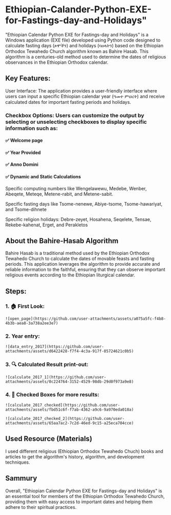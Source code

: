 # Ethiopian-Calander-Python-EXE-for-Fastings-day-and-Holidays"
"Ethiopian Calendar Python EXE for Fastings-day and Holidays" is a Windows application (EXE file) developed using Python code designed to calculate fasting days (ጾሞችን) and holidays (ባዐላትን) based on the Ethiopian Orthodox Tewahedo Church algorithm known as Bahire Hasab. This algorithm is a centuries-old method used to determine the dates of religious observances in the Ethiopian Orthodox calendar.

## Key Features:
User Interface: The application provides a user-friendly interface where users can input a specific Ethiopian calendar year (ዓመተ ምህረት) and receive calculated dates for important fasting periods and holidays.

### Checkbox Options: Users can customize the output by selecting or unselecting checkboxes to display specific information such as:

####     ✅ Welcome page

####     ✅ Year Provided

####     ✅ Anno Domini

####     ✅ Dynamic and Static Calculations

Specific computing numbers like Wengelawewu, Medebe, Wenber, Abeqete, Meteqe, Metene-rabit, and Metene-sabit.

Specific fasting days like Tsome-nenewe, Abiye-tsome, Tsome-hawariyat, and Tsome-dihnete

Specific religion holidays: Debre-zeyet, Hosahena, Seqelete, Tensae, Rekebe-kahenat, Erget, and Perakletos  

## About the Bahire-Hasab Algorithm
Bahire Hasab is a traditional method used by the Ethiopian Orthodox Tewahedo Church to calculate the dates of movable feasts and fasting periods. This application leverages the algorithm to provide accurate and reliable information to the faithful, ensuring that they can observe important religious events according to the Ethiopian liturgical calendar.

## Steps:
### 1. 🏠 First Look:

    ![open_page](https://github.com/user-attachments/assets/a075a5fc-f4b8-4b3b-aea8-3a738a2ee3e7)

### 2. Year entry:

    ![data_entry_2017](https://github.com/user-attachments/assets/d6422428-f7f4-4c3a-917f-85724621c0b5)

### 3. 🔍 Calculated Result print-out:

    ![calculate_2017_1](https://github.com/user-attachments/assets/0c224764-3152-4529-98db-29d0f973a9e8)

### 4. 🚀 Checked Boxes for more results:

    ![calculate_2017_checked](https://github.com/user-attachments/assets/fbd51c6f-f7ab-4362-a9c6-9a970eda018a)

    ![calculate_2017_checked_2](https://github.com/user-attachments/assets/65aa7ac2-7c2d-46ed-9c15-a25eca704cce)

## Used Resource (Materials)

I used different religious (Ethiopian Orthodox Tewahedo Chuch) books and articles to get the algorithm's history, algorithm, and development techniques. 

## Sammury

Overall, "Ethiopian Calendar Python EXE for Fastings-day and Holidays" is an essential tool for members of the Ethiopian Orthodox Tewahedo Church, providing them with easy access to important dates and helping them adhere to their spiritual practices.
